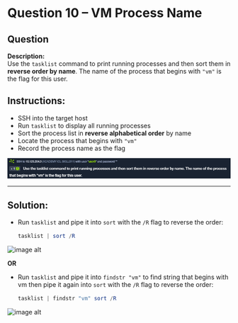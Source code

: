 # Question 10 – VM Process Name

## Question
**Description:**  
Use the `tasklist` command to print running processes and then sort them in **reverse order by name**. The name of the process that begins with `"vm"` is the flag for this user.

## Instructions:
- SSH into the target host  
- Run `tasklist` to display all running processes  
- Sort the process list in **reverse alphabetical order** by name  
- Locate the process that begins with `"vm"`  
- Record the process name as the flag  

![image alt](https://github.com/azrifadly/htb-intro-to-win-cmd-line/blob/main/screenshots/question10-screenshot.png)

---
## Solution:
- Run `tasklist` and pipe it into `sort` with the `/R` flag to reverse the order:  
  ```powershell
  tasklist | sort /R
  
![image alt](https://github.com/azrifadly/htb-intro-to-win-cmd-line/blob/main/screenshots/question10-solution.png)

**OR**

- Run `tasklist` and pipe it into `findstr "vm"` to find string that begins with vm then pipe it again into `sort` with the `/R` flag to reverse the order:  
  ```powershell
  tasklist | findstr "vm" sort /R

![image alt](https://github.com/azrifadly/htb-intro-to-win-cmd-line/blob/main/screenshots/question10-solution1.png)
